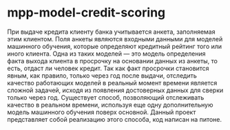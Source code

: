 # mpp-model-credit-scoring

При выдаче кредита клиенту банка учитывается анкета, заполняемая этим клиентом. Поля анкеты являются входными данными для моделей машинного обучения, которые определяют кредитный рейтинг того или иного клиента. Одна из таких моделей — это модель определения факта выхода клиента в просрочку на основании данных из анкеты, то есть, отдаст ли человек кредит. Так как факт просрочки становится явным, как правило, только через год после выдачи, отследить качество работающих моделей в реальный момент времени является сложной задачей, исходя из появления достоверных данных для сверки только через год. Существует способ, позволяющий отслеживать качество в реальном времени, используя еще одну дополнительную модель машинного обучения поверх основной.
Данный проект представляет собой реализацию этого способа, код написан на питоне.
